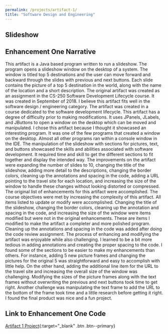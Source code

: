 ```yaml
---
permalink: /projects/artifact-1/
title: "Software Design and Engineering"
---
```

## Slideshow

## Enhancement One Narrative

 This artifact is a Java based program written to run a slideshow.  The program opens a slideshow window on the desktop of a system.  The window is titled top 5 destinations and the user can move forward and backward through the slides with previous and next buttons.  Each slide contains the picture of a top 5 destination in the world, along with the name of the location and a short description.  The original artifact was created as an assignment in the CS-250 Software Development Lifecycle course.  It was created in September of 2018.
	I believe this artifact fits well in the software design / engineering category.  The artifact was created in a course dedicated to the software development lifecycle.  This artifact has a degree of difficulty prior to making modifications.  It uses JPanels, JLabels, and JButtons to open a window on the desktop which can be moved and manipulated.  I chose this artifact because I thought it showcased an interesting program.  It was one of the few programs that created a window on the desktop.  Almost all other programs ran within a console window in the IDE.  The manipulation of the slideshow with sections for pictures, text, and buttons showcased the skills and abilities associated with software development.  It required time and skill to get the different sections to fit together and display the intended way.  The improvements on the artifact were expanding the number of slides to 10, changing the title of the slideshow, adding more detail to the descriptions, changing the border colors, cleaning up the annotations and spacing in the code, adding a URL pointing to the travel site for each location, and increasing the size of the window to handle these changes without looking distorted or compressed.
	The original list of enhancements for this artifact were accomplished.  The course objectives were met by increasing the complexity of this artifact.  All items listed to update or modify were accomplished.  Changing the title of the slideshow, changing the border colors, cleaning up the annotation and spacing in the code, and increasing the size of the window were items modified but were not in the original enhancements.  These are items I modified to make the artifact a completer and more polished program.  Cleaning up the annotations and spacing in the code was added after doing the code review assignment.
	The process of enhancing and modifying the artifact was enjoyable while also challenging.  I learned to be a bit more tedious in adding annotations and creating the proper spacing to the code.  I found some of the sections to be easier to make my enhancements than others.  For instance, adding 5 new picture frames and changing the pictures for the original 5 was straightforward and easy to accomplish with little help.  On the other hand, adding the additional line item for the URL to the travel site and increasing the overall size of the window was challenging.  Modifying the sizes of the picture frames along with the text frames without overwriting the previous and next buttons took time to get right.  Another challenge was manipulating the text frame to add the URL to the bottom of the frame took time and a little research before getting it right.  I found the final product was nice and a fun project.
 
## Link to Enhancement One Code
[Artifact 1 Project](https://github.com/leeyates71/leeyates71.github.io/tree/master/_projects/slideshow){:target="_blank" .btn .btn--primary}
